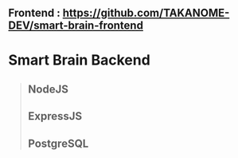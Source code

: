 ## Frontend : https://github.com/TAKANOME-DEV/smart-brain-frontend
# Smart Brain Backend
> ## NodeJS
> ## ExpressJS
> ## PostgreSQL
